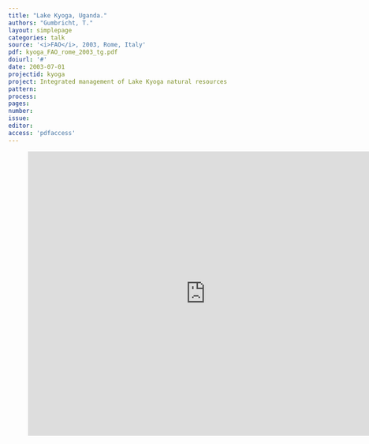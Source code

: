 ```yaml
---
title: "Lake Kyoga, Uganda."
authors: "Gumbricht, T."
layout: simplepage
categories: talk
source: '<i>FAO</i>, 2003, Rome, Italy'
pdf: kyoga_FAO_rome_2003_tg.pdf
doiurl: '#'
date: 2003-07-01
projectid: kyoga
project: Integrated management of Lake Kyoga natural resources
pattern:
process:
pages:
number:
issue:
editor:
access: 'pdfaccess'
---
```

<figure>
<iframe src="http://docs.google.com/gview?url={{ site.commonurl }}/pdf/{{ page.pdf }}&embedded=true"
style="width:720px; height:576px;" frameborder="0"></iframe>
</figure>
